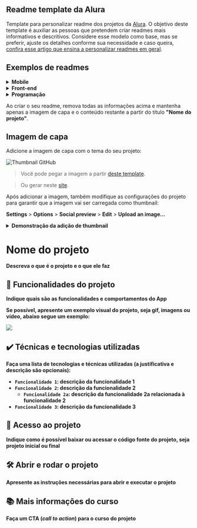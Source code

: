 ## Readme template da Alura

Template para personalizar readme dos projetos da [Alura](https://www.alura.com.br/). O objetivo deste template é auxiliar as pessoas que pretendem criar readmes mais informativos e descritivos. Considere esse modelo como base, mas se preferir, ajuste os detalhes conforme sua necessidade e caso queira, [confira esse artigo que ensina a personalizar readmes em geral](https://www.alura.com.br/artigos/escrever-bom-readme).

## Exemplos de readmes

<details>
  <summary><b>Mobile</b></summary>
    
- [Android](https://github.com/alura-cursos/android-com-kotlin-personalizando-ui/blob/master/README.md)
- [React Native](https://github.com/alura-cursos/react-native-comecando-do-zero/blob/main/README.md)
- [Flutter](https://github.com/alura-cursos/flutter-nuvigator/blob/start/README.md)
</details>

<details>
  <summary><b>Front-end</b></summary>
    
- [JavaScript](https://github.com/vanessametonini/aluramidi-curso/blob/master/README.md) 
</details>

<details>
  <summary><b>Programação</b></summary>
  
- [Kotlin](https://github.com/alura-cursos/kotlin-introducao-orientacao-a-objetos/blob/main/README.md)
- [Java](https://github.com/gui-lirasilva/Edige-POO/blob/master/README.md)
  
</details>

Ao criar o seu readme, remova todas as informações acima e mantenha apenas a imagem de capa e o conteúdo restante a partir do título **"Nome do projeto"**.

## Imagem de capa

Adicione a imagem de capa com o tema do seu projeto:

![Thumbnail GitHub](https://user-images.githubusercontent.com/8989346/123303345-171fc980-d4f4-11eb-84ae-cb0e49bfb126.png)

> Você pode pegar a imagem a partir [deste template](https://docs.google.com/presentation/d/1im_-_spDdNEEsfrmjeZet2ZzVKjG-sQSBWfPFJhZ4q0/edit#slide=id.gb6f422ab58_0_111).

> Ou gerar neste [site](https://alura-github-thumbnail-generator.vercel.app/).

Após adicionar a imagem, também modifique as configurações do projeto para garantir que a imagem vai ser carregada como thumbnail:

**Settings** > **Options** > **Social preview** > **Edit** > **Upload an image...**

<details>
  <summary><b>Demonstração da adição de thumbnail<b/></summary>
    
![adicionando-imagem-preview](https://user-images.githubusercontent.com/8989346/123303159-e0e24a00-d4f3-11eb-9900-92a8b15bc31b.gif)
    
</details>
  
# Nome do projeto

Descreva o que é o projeto e o que ele faz

## 🔨 Funcionalidades do projeto

Indique quais são as funcionalidades e comportamentos do App

Se possível, apresente um exemplo visual do projeto, seja gif, imagens ou vídeo, abaixo segue um exemplo:

![](https://github.com/alura-cursos/android-com-kotlin-personalizando-ui/raw/master/img/amostra.gif)

## ✔️ Técnicas e tecnologias utilizadas

**Faça uma lista de tecnologias e técnicas utilizadas (a justificativa e descrição são opcionais)**:

- `Funcionalidade 1`: descrição da funcionalidade 1
- `Funcionalidade 2`: descrição da funcionalidade 2
  - `Funcionalidade 2a`: descrição da funcionalidade 2a relacionada à funcionalidade 2
- `Funcionalidade 3`: descrição da funcionalidade 3

## 📁 Acesso ao projeto

**Indique como é possível baixar ou acessar o código fonte do projeto, seja projeto inicial ou final**

## 🛠️ Abrir e rodar o projeto

**Apresente as instruções necessárias para abrir e executar o projeto**

## 📚 Mais informações do curso

**Faça um CTA (_call to action_) para o curso do projeto**
